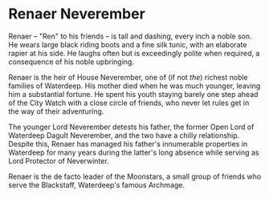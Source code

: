 # Renaer Neverember

Renaer – "Ren" to his friends – is tall and dashing, every inch a noble son. He wears large black riding boots and a fine silk tunic, with an elaborate rapier at his side. He laughs often but is exceedingly polite when required, a consequence of his noble upbringing.

Renaer is the heir of House Neverember, one of (if not *the*) richest noble families of Waterdeep. His mother died when he was much younger, leaving him a substantial fortune. He spent his youth staying barely one step ahead of the City Watch with a close circle of friends, who never let rules get in the way of their adventuring.

The younger Lord Neverember detests his father, the former Open Lord of Waterdeep Dagult Neverember, and the two have a chilly relationship. Despite this, Renaer has managed his father's innumerable properties in Waterdeep for many years during the latter's long absence while serving as Lord Protector of Neverwinter.

Renaer is the de facto leader of the Moonstars, a small group of friends who serve the Blackstaff, Waterdeep's famous Archmage.